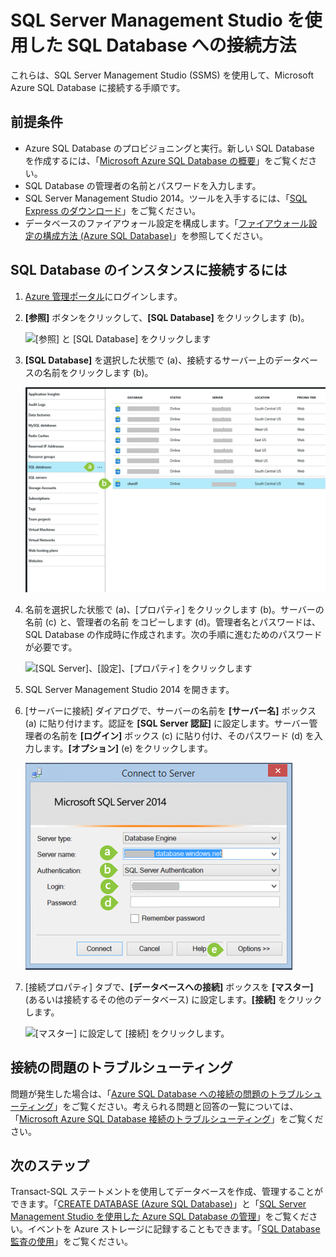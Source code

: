 <properties
	pageTitle="SSMS を使用して Azure SQL Database に接続する方法" 
	description="SSMS を使用して Azure SQL Database に接続する方法について説明します。"
	services="sql-database"
	documentationCenter=""
	authors="sidneyh" 
	manager="jhubbard" 
	editor="" />

<tags
	ms.service="sql-database"
	ms.workload="data-management"
	ms.tgt_pltfrm="na"
	ms.devlang="na"
	ms.topic="get-started-article" 
	ms.date="06/25/2015"
	ms.author="sidneyh" />

# SQL Server Management Studio を使用した SQL Database への接続方法

これらは、SQL Server Management Studio (SSMS) を使用して、Microsoft Azure SQL Database に接続する手順です。

## 前提条件
* Azure SQL Database のプロビジョニングと実行。新しい SQL Database を作成するには、「[Microsoft Azure SQL Database の概要](sql-database-get-started.md)」をご覧ください。
* SQL Database の管理者の名前とパスワードを入力します。
* SQL Server Management Studio 2014。ツールを入手するには、「[SQL Express のダウンロード](http://www.hanselman.com/blog/DownloadSQLServerExpress.aspx)」をご覧ください。
* データベースのファイアウォール設定を構成します。「[ファイアウォール設定の構成方法 (Azure SQL Database)](sql-database-configure-firewall-settings.md)」を参照してください。

## SQL Database のインスタンスに接続するには
1. [Azure 管理ポータル](https://portal.azure.com)にログインします。
2. **[参照]** ボタンをクリックして、**[SQL Database]** をクリックします (b)。

	![[参照] と [SQL Database] をクリックします][1]
3. **[SQL Database]** を選択した状態で (a)、接続するサーバー上のデータベースの名前をクリックします (b)。

	![データベースの名前をクリックします][2]
4. 名前を選択した状態で (a)、[プロパティ] をクリックします (b)。サーバーの名前 (c) と、管理者の名前 をコピーします (d)。管理者名とパスワードは、SQL Database の作成時に作成されます。次の手順に進むためのパスワードが必要です。

	![[SQL Server]、[設定]、[プロパティ] をクリックします][3]
5. SQL Server Management Studio 2014 を開きます。
6. [サーバーに接続] ダイアログで、サーバーの名前を **[サーバー名]** ボックス (a) に貼り付けます。認証を **[SQL Server 認証]** に設定します。サーバー管理者の名前を **[ログイン]** ボックス (c) に貼り付け、そのパスワード (d) を入力します。**[オプション]** (e) をクリックします。

	![SSMS のログイン ダイアログ ボックス][4]
7. [接続プロパティ] タブで、**[データベースへの接続]** ボックスを **[マスター]** (あるいは接続するその他のデータベース) に設定します。**[接続]** をクリックします。

	![[マスター] に設定して [接続] をクリックします。][5]

## 接続の問題のトラブルシューティング

問題が発生した場合は、「[Azure SQL Database への接続の問題のトラブルシューティング](https://support.microsoft.com/kb/2980233/)」をご覧ください。考えられる問題と回答の一覧については、「[Microsoft Azure SQL Database 接続のトラブルシューティング](https://support2.microsoft.com/common/survey.aspx?scid=sw;en;3844&showpage=1)」をご覧ください。


## 次のステップ
Transact-SQL ステートメントを使用してデータベースを作成、管理することができます。「[CREATE DATABASE (Azure SQL Database)](https://msdn.microsoft.com/library/dn268335.aspx)」と「[SQL Server Management Studio を使用した Azure SQL Database の管理](sql-database-manage-azure-ssms.md)」をご覧ください。イベントを Azure ストレージに記録することもできます。「[SQL Database 監査の使用](sql-database-auditing-get-started.md)」をご覧ください。

<!--Image references-->

[1]: ./media/sql-database-connect-to-database/browse-vms.png
[2]: ./media/sql-database-connect-to-database/sql-databases.png
[3]: ./media/sql-database-connect-to-database/blades.png
[4]: ./media/sql-database-connect-to-database/ssms-connect-to-server.png
[5]: ./media/sql-database-connect-to-database/ssms-master.png
 

<!---HONumber=July15_HO2-->